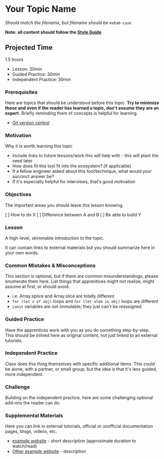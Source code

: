 # Your Topic Name
_Should match the filename, but filename should be `kebab-case`_

**Note: all content should follow the [Style Guide](./README.md#style-guide)**

## Projected Time

1.5 hours
- Lesson: 30min
- Guided Practice: 30min
- Independent Practice: 30min

### Prerequisites

Here are topics that should be understood before this topic. **Try to minimize these and even if the reader has learned a topic, don't assume they are an expert.** Briefly reminding them of concepts is helpful for learning.

- [Git version control](../git/git-version-control.md)

### Motivation

Why it is worth learning this topic

- Include links to future lessons/work this will help with - this will plant the seed later
- How does fit this tool fit into the ecosystem? (if applicable)
- If a fellow engineer asked about this tool/technique, what would your succinct answer be?
- If it's especially helpful for interviews, that's good motivation

### Objectives

The important areas you should leave this lesson knowing.

[ ] How to do X
[ ] Difference between A and B
[ ] Be able to build Y

### Lesson

A high-level, skimmable introduction to the topic.

It can contain links to external materials but you should summarize here in your own words.

###


### Common Mistakes & Misconceptions

This section is optional, but if there are common misunderstandings, please enumerate them here. List things that apprentices might not realize, might assume at first, or should avoid.

- i.e. Array.splice and Array.slice are totally different
- `for (let x of obj)` loops and `for (let elem in obj)` loops are different
- `const` variables are not immutable; they just can't be reassigned


### Guided Practice

Have the apprentices work with you as you do something step-by-step. This should be inlined here as original content, not just linked to an external tutorials.


### Independent Practice

Class does this thing themselves with specific additional items. This could be alone, with a partner, or small group; but the idea is that it's less guided, more independent.

### Challenge

Building on the independent practice, here are some challenging optional add-ons the reader can do.

### Supplemental Materials

Here you can link in external tutorials, official or unofficial documentation pages, blogs, videos, etc.
- [example website](https://google.com) - short description (approximate duration to watch/read)
- [Other example website](https://google.com) - description
